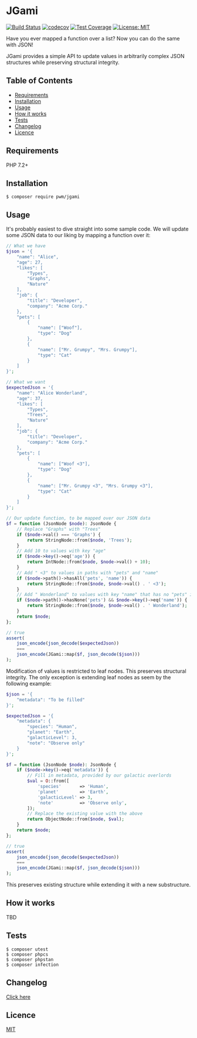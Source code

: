 # JGami

[![Build Status](https://travis-ci.org/pwm/jgami.svg?branch=master)](https://travis-ci.org/pwm/jgami)
[![codecov](https://codecov.io/gh/pwm/jgami/branch/master/graph/badge.svg)](https://codecov.io/gh/pwm/jgami)
[![Test Coverage](https://api.codeclimate.com/v1/badges/94f5bb5073dc902b547f/test_coverage)](https://codeclimate.com/github/pwm/jgami/test_coverage)
[![License: MIT](https://img.shields.io/badge/License-MIT-yellow.svg)](https://opensource.org/licenses/MIT)

Have you ever mapped a function over a list? Now you can do the same with JSON!

JGami provides a simple API to update values in arbitrarily complex JSON structures while preserving structural integrity.

## Table of Contents

* [Requirements](#requirements)
* [Installation](#installation)
* [Usage](#usage)
* [How it works](#how-it-works)
* [Tests](#tests)
* [Changelog](#changelog)
* [Licence](#licence)

## Requirements

PHP 7.2+

## Installation

    $ composer require pwm/jgami

## Usage

It's probably easiest to dive straight into some sample code. We will update some JSON data to our liking by mapping a function over it:

```php
// What we have
$json = '{
    "name": "Alice",
    "age": 27,
    "likes": [
        "Types",
        "Graphs",
        "Nature"
    ],
    "job": {
        "title": "Developer",
        "company": "Acme Corp."
    },
    "pets": [
        {
            "name": ["Woof"],
            "type": "Dog"
        },
        {
            "name": ["Mr. Grumpy", "Mrs. Grumpy"],
            "type": "Cat"
        }
    ]
}';

// What we want
$expectedJson = '{
    "name": "Alice Wonderland",
    "age": 37,
    "likes": [
        "Types",
        "Trees",
        "Nature"
    ],
    "job": {
        "title": "Developer",
        "company": "Acme Corp."
    },
    "pets": [
        {
            "name": ["Woof <3"],
            "type": "Dog"
        },
        {
            "name": ["Mr. Grumpy <3", "Mrs. Grumpy <3"],
            "type": "Cat"
        }
    ]
}';

// Our update function, to be mapped over our JSON data
$f = function (JsonNode $node): JsonNode {
    // Replace "Graphs" with "Trees"
    if ($node->val() === 'Graphs') {
        return StringNode::from($node, 'Trees');
    }
    // Add 10 to values with key "age"
    if ($node->key()->eq('age')) {
        return IntNode::from($node, $node->val() + 10);
    }
    // Add " <3" to values in paths with "pets" and "name"
    if ($node->path()->hasAll('pets', 'name')) {
        return StringNode::from($node, $node->val() . ' <3');
    }
    // Add " Wonderland" to values with key "name" that has no "pets" in their path
    if ($node->path()->hasNone('pets') && $node->key()->eq('name')) {
        return StringNode::from($node, $node->val() . ' Wonderland');
    }
    return $node;
};

// true
assert(
    json_encode(json_decode($expectedJson))
    ===
    json_encode(JGami::map($f, json_decode($json)))
);
```

Modification of values is restricted to leaf nodes. This preserves structural integrity. The only exception is extending leaf nodes as seem by the following example:

```php
$json = '{
    "metadata": "To be filled"
}';

$expectedJson = '{
    "metadata": {
        "species": "Human",
        "planet": "Earth",
        "galacticLevel": 3,
        "note": "Observe only"
    }
}';

$f = function (JsonNode $node): JsonNode {
    if ($node->key()->eq('metadata')) {
        // Fill in metadata, provided by our galactic overlords
        $val = O::from([
            'species'       => 'Human',
            'planet'        => 'Earth',
            'galacticLevel' => 3,
            'note'          => 'Observe only',
        ]);
        // Replace the existing value with the above
        return ObjectNode::from($node, $val);
    }
    return $node;
};

// true
assert(
    json_encode(json_decode($expectedJson))
    ===
    json_encode(JGami::map($f, json_decode($json)))
);
```

This preserves existing structure while extending it with a new substructure.
 
## How it works

TBD

## Tests

	$ composer utest
	$ composer phpcs
	$ composer phpstan
	$ composer infection

## Changelog

[Click here](changelog.md)

## Licence

[MIT](LICENSE)
